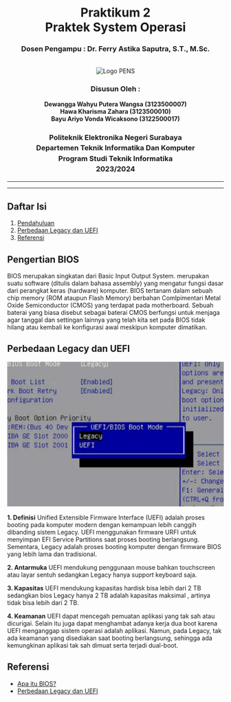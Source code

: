 <div align="center">
  <h1 class="text-align: center;font-weight: bold">Praktikum 2<br>Praktek System Operasi</h1>
  <h3 class="text-align: center;">Dosen Pengampu : Dr. Ferry Astika Saputra, S.T., M.Sc.</h3>
</div>
<br />
<div align="center">
  <img src="https://upload.wikimedia.org/wikipedia/id/4/44/Logo_PENS.png" alt="Logo PENS">
  <h3 style="text-align: center;">Disusun Oleh : </h3>
  <p style="text-align: center;">
    <strong>Dewangga Wahyu Putera Wangsa (3123500007)</strong><br>
    <strong>Hawa Kharisma Zahara (3123500010)</strong><br>
    <strong>Bayu Ariyo Vonda Wicaksono (3122500017)</strong>
  </p>

<h3 style="text-align: center;line-height: 1.5">Politeknik Elektronika Negeri Surabaya<br>Departemen Teknik Informatika Dan Komputer<br>Program Studi Teknik Informatika<br>2023/2024</h3>
  <hr><hr>
</div>

## Daftar Isi

1. [Pendahuluan](#pendahuluan)
2. [Perbedaan Legacy dan UEFI](#perbedaan-legacy-dan-uefi)
3. [Referensi](#referensi)

## Pengertian BIOS

BIOS merupakan singkatan dari Basic Input Output System. merupakan suatu software (ditulis dalam bahasa assembly) yang mengatur fungsi dasar dari perangkat keras (hardware) komputer. BIOS tertanam dalam sebuah chip memory (ROM ataupun Flash Memory) berbahan Comlpimentari Metal Oxide Semiconductor (CMOS) yang terdapat pada motherboard. Sebuah baterai yang biasa disebut sebagai baterai CMOS berfungsi untuk menjaga agar tanggal dan settingan lainnya yang telah kita set pada BIOS tidak hilang atau kembali ke konfigurasi awal meskipun komputer dimatikan.

## Perbedaan Legacy dan UEFI

![App Screenshot](img/legacy%20uefi.png)

**1. Definisi**
Unified Extensible Firmware Interface (UEFI) adalah proses booting pada komputer modern dengan kemampuan lebih canggih dibanding sistem Legacy. UEFI menggunakan firmware URFI untuk menyimpan EFI Service Partitions saat proses booting berlangsung.
Sementara, Legacy adalah proses booting komputer dengan firmware BIOS yang lebih lama dan tradisional.

**2. Antarmuka**
UEFI mendukung penggunaan mouse bahkan touchscreen atau layar sentuh sedangkan Legacy hanya support keyboard saja.

**3. Kapasitas**
UEFI mendukung kapasitas hardisk bisa lebih dari 2 TB sedangkan bios Legacy hanya 2 TB adalah kapasitas maksimal , artinya tidak bisa lebih dari 2 TB.

**4. Keamanan**
UEFI dapat mencegah pemuatan aplikasi yang tak sah atau dicurigai. Selain itu juga dapat menghambat adanya kerja dua boot karena UEFI menganggap sistem operasi adalah aplikasi.
Namun, pada Legacy, tak ada keamanan yang disediakan saat booting berlangsung, sehingga ada kemungkinan aplikasi tak sah dimuat serta terjadi dual-boot.

## Referensi

- [Apa itu BIOS?](https://inspirasiituindaharie.wordpress.com/2021/04/02/perbedaan-antara-bios-uefi-dan-bios-legacy/)
- [Perbedaan Legacy dan UEFI](https://kumparan.com/how-to-tekno/perbedaan-uefi-dan-legacy-simak-penjelasannya-di-sini-20b8sBrgRs4/4)